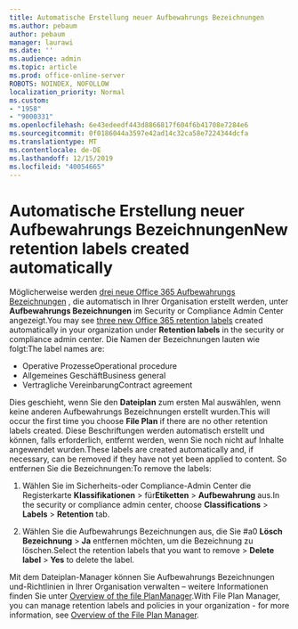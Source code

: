 ```yaml
---
title: Automatische Erstellung neuer Aufbewahrungs Bezeichnungen
ms.author: pebaum
author: pebaum
manager: laurawi
ms.date: ''
ms.audience: admin
ms.topic: article
ms.prod: office-online-server
ROBOTS: NOINDEX, NOFOLLOW
localization_priority: Normal
ms.custom:
- "1958"
- "9000331"
ms.openlocfilehash: 6e43edeedf443d8866817f604f6b41708e7284e6
ms.sourcegitcommit: 0f0186044a3597e42ad14c32ca58e7224344dcfa
ms.translationtype: MT
ms.contentlocale: de-DE
ms.lasthandoff: 12/15/2019
ms.locfileid: "40054665"
---
```

# <a name="new-retention-labels-created-automatically"></a><span data-ttu-id="44da7-102">Automatische Erstellung neuer Aufbewahrungs Bezeichnungen</span><span class="sxs-lookup"><span data-stu-id="44da7-102">New retention labels created automatically</span></span>

<span data-ttu-id="44da7-103">Möglicherweise werden [drei neue Office 365 Aufbewahrungs Bezeichnungen](https://docs.microsoft.com/office365/securitycompliance/file-plan-manager#default-retention-labels-and-label-policy) , die automatisch in Ihrer Organisation erstellt werden, unter **Aufbewahrungs Bezeichnungen** im Security or Compliance Admin Center angezeigt.</span><span class="sxs-lookup"><span data-stu-id="44da7-103">You may see [three new Office 365 retention labels](https://docs.microsoft.com/office365/securitycompliance/file-plan-manager#default-retention-labels-and-label-policy) created automatically in your organization under **Retention labels** in the security or compliance admin center.</span></span> <span data-ttu-id="44da7-104">Die Namen der Bezeichnungen lauten wie folgt:</span><span class="sxs-lookup"><span data-stu-id="44da7-104">The label names are:</span></span>

- <span data-ttu-id="44da7-105">Operative Prozesse</span><span class="sxs-lookup"><span data-stu-id="44da7-105">Operational procedure</span></span>
- <span data-ttu-id="44da7-106">Allgemeines Geschäft</span><span class="sxs-lookup"><span data-stu-id="44da7-106">Business general</span></span>
- <span data-ttu-id="44da7-107">Vertragliche Vereinbarung</span><span class="sxs-lookup"><span data-stu-id="44da7-107">Contract agreement</span></span>

<span data-ttu-id="44da7-108">Dies geschieht, wenn Sie den **Dateiplan** zum ersten Mal auswählen, wenn keine anderen Aufbewahrungs Bezeichnungen erstellt wurden.</span><span class="sxs-lookup"><span data-stu-id="44da7-108">This will occur the first time you choose **File Plan** if there are no other retention labels created.</span></span> <span data-ttu-id="44da7-109">Diese Beschriftungen werden automatisch erstellt und können, falls erforderlich, entfernt werden, wenn Sie noch nicht auf Inhalte angewendet wurden.</span><span class="sxs-lookup"><span data-stu-id="44da7-109">These labels are created automatically and, if necessary, can be removed if they have not yet been applied to content.</span></span> <span data-ttu-id="44da7-110">So entfernen Sie die Bezeichnungen:</span><span class="sxs-lookup"><span data-stu-id="44da7-110">To remove the labels:</span></span>

1. <span data-ttu-id="44da7-111">Wählen Sie im Sicherheits-oder Compliance-Admin Center die Registerkarte **Klassifikationen** > für**Etiketten** > **Aufbewahrung** aus.</span><span class="sxs-lookup"><span data-stu-id="44da7-111">In the security or compliance admin center, choose **Classifications** > **Labels** > **Retention** tab.</span></span>

1. <span data-ttu-id="44da7-112">Wählen Sie die Aufbewahrungs Bezeichnungen aus, die Sie #a0 **Lösch Bezeichnung** > **Ja** entfernen möchten, um die Bezeichnung zu löschen.</span><span class="sxs-lookup"><span data-stu-id="44da7-112">Select the retention labels that you want to remove > **Delete label** > **Yes** to delete the label.</span></span>

<span data-ttu-id="44da7-113">Mit dem Dateiplan-Manager können Sie Aufbewahrungs Bezeichnungen und-Richtlinien in Ihrer Organisation verwalten – weitere Informationen finden Sie unter [Overview of the file PlanManager](https://docs.microsoft.com/office365/securitycompliance/file-plan-manager).</span><span class="sxs-lookup"><span data-stu-id="44da7-113">With File Plan Manager, you can manage retention labels and policies in your organization - for more information, see [Overview of the File Plan Manager](https://docs.microsoft.com/office365/securitycompliance/file-plan-manager).</span></span>